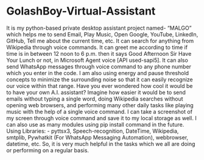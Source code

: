 # GolashBoy-Virtual-Assistant
It is my python-based private desktop assistant project named- “MALGO” which helps me to
send Email, Play Music, Open Google, YouTube, LinkedIn, GitHub, Tell me about the current
time, etc. It can search for anything from Wikipedia through voice commands. It can greet me
according to time if time is in between 12 noon to 6 p.m. then it says Good Afternoon Sir
Have Your Lunch or not, in Microsoft Agent voice [API used-sapi5]. It can also send
WhatsApp messages through voice command to any phone number which you enter in the
code. I am also using energy and pause threshold concepts to minimize the surrounding
noise so that it can easily recognize our voice within that range. Have you ever wondered
how cool it would be to have your own A.I. assistant? Imagine how easier it would be to send
emails without typing a single word, doing Wikipedia searches without opening web
browsers, and performing many other daily tasks like playing music with the help of a single
voice command. I can take a screenshot of my screen through voice command and save it to
my local storage as well.
I can also use as many modules using pip install command in the future.
Using Libraries: -
pyttsx3, Speech-recognition, DateTime, Wikipedia, smtplib, Pywhatkit (For WhatsApp
Messaging Automation), webbrowser, datetime, etc.
So, it is very much helpful in the tasks which we all are doing or performing on a regular basis.
